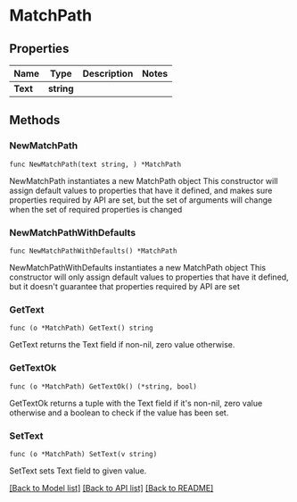 # MatchPath

## Properties

Name | Type | Description | Notes
------------ | ------------- | ------------- | -------------
**Text** | **string** |  | 

## Methods

### NewMatchPath

`func NewMatchPath(text string, ) *MatchPath`

NewMatchPath instantiates a new MatchPath object
This constructor will assign default values to properties that have it defined,
and makes sure properties required by API are set, but the set of arguments
will change when the set of required properties is changed

### NewMatchPathWithDefaults

`func NewMatchPathWithDefaults() *MatchPath`

NewMatchPathWithDefaults instantiates a new MatchPath object
This constructor will only assign default values to properties that have it defined,
but it doesn't guarantee that properties required by API are set

### GetText

`func (o *MatchPath) GetText() string`

GetText returns the Text field if non-nil, zero value otherwise.

### GetTextOk

`func (o *MatchPath) GetTextOk() (*string, bool)`

GetTextOk returns a tuple with the Text field if it's non-nil, zero value otherwise
and a boolean to check if the value has been set.

### SetText

`func (o *MatchPath) SetText(v string)`

SetText sets Text field to given value.



[[Back to Model list]](../README.md#documentation-for-models) [[Back to API list]](../README.md#documentation-for-api-endpoints) [[Back to README]](../README.md)


